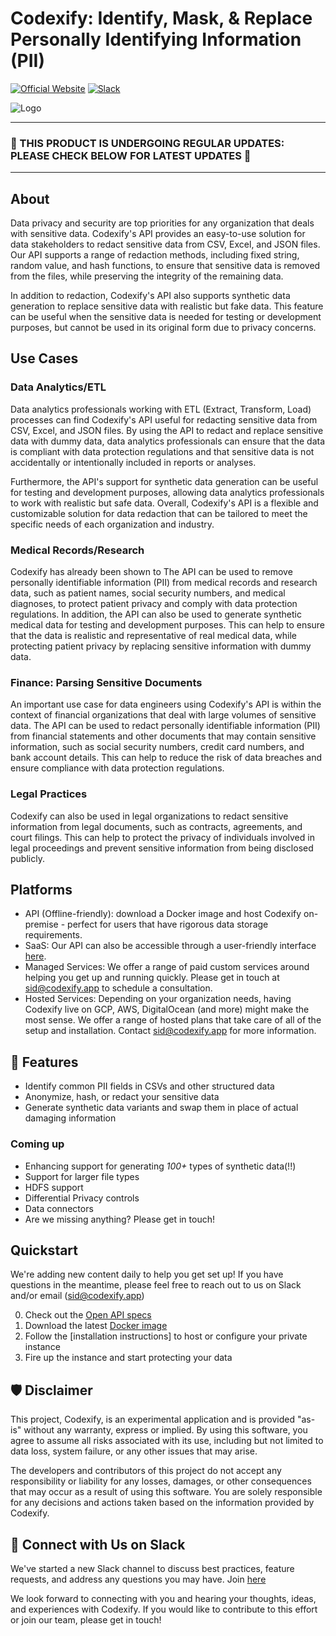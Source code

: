 # Codexify: Identify, Mask, & Replace Personally Identifying Information (PII)

[![Official Website](https://img.shields.io/badge/Official%20Website-codexify.ai-blue?style=flat&logo=world&logoColor=white)](https://codexify.ai)
[![Slack](https://img.shields.io/badge/slack--channel-blue?logo=slack)](https://join.slack.com/t/codexifyworkspace/shared_invite/zt-1vbs0sulv-aNxrDCQVeCuFqIMSboIboA)

![Logo](https://uploads-ssl.webflow.com/63c04c507596187087b1cfa6/6447f61405d27dfc1f67d300_Color%20logo%20-%20no%20background-p-800.png)

<hr/>

### 🔴   THIS PRODUCT IS UNDERGOING REGULAR UPDATES: PLEASE CHECK BELOW FOR LATEST UPDATES  🔴

<hr/>

## About

Data privacy and security are top priorities for any organization that deals with sensitive data. Codexify's API provides an easy-to-use solution for data stakeholders to redact sensitive data from CSV, Excel, and JSON files. Our API supports a range of redaction methods, including fixed string, random value, and hash functions, to ensure that sensitive data is removed from the files, while preserving the integrity of the remaining data.

In addition to redaction, Codexify's API also supports synthetic data generation to replace sensitive data with realistic but fake data. This feature can be useful when the sensitive data is needed for testing or development purposes, but cannot be used in its original form due to privacy concerns.

## Use Cases
### Data Analytics/ETL
Data analytics professionals working with ETL (Extract, Transform, Load) processes can find Codexify's API useful for redacting sensitive data from CSV, Excel, and JSON files. By using the API to redact and replace sensitive data with dummy data, data analytics professionals can ensure that the data is compliant with data protection regulations and that sensitive data is not accidentally or intentionally included in reports or analyses.

Furthermore, the API's support for synthetic data generation can be useful for testing and development purposes, allowing data analytics professionals to work with realistic but safe data. Overall, Codexify's API is a flexible and customizable solution for data redaction that can be tailored to meet the specific needs of each organization and industry.

### Medical Records/Research
Codexify has already been shown to  The API can be used to remove personally identifiable information (PII) from medical records and research data, such as patient names, social security numbers, and medical diagnoses, to protect patient privacy and comply with data protection regulations.
In addition, the API can also be used to generate synthetic medical data for testing and development purposes. This can help to ensure that the data is realistic and representative of real medical data, while protecting patient privacy by replacing sensitive information with dummy data.

### Finance: Parsing Sensitive Documents
An important use case for data engineers using Codexify's API is within the context of financial organizations that deal with large volumes of sensitive data. The API can be used to redact personally identifiable information (PII) from financial statements and other documents that may contain sensitive information, such as social security numbers, credit card numbers, and bank account details. This can help to reduce the risk of data breaches and ensure compliance with data protection regulations.

### Legal Practices
Codexify can also be used in legal organizations to redact sensitive information from legal documents, such as contracts, agreements, and court filings. This can help to protect the privacy of individuals involved in legal proceedings and prevent sensitive information from being disclosed publicly.

## Platforms
* API (Offline-friendly): download a Docker image and host Codexify on-premise - perfect for users that have rigorous data storage requirements.
* SaaS: Our API can also be accessible through a user-friendly interface [here](https://codexify.ai).
* Managed Services: We offer a range of paid custom services around helping you get up and running quickly. Please get in touch at sid@codexify.app to schedule a consultation. 
* Hosted Services: Depending on your organization needs, having Codexify live on GCP, AWS, DigitalOcean (and more) might make the most sense.  We offer a range of hosted plans that take care of all of the setup and installation. Contact sid@codexify.app for more information. 


## 🚀 Features

* Identify common PII fields in CSVs and other structured data
* Anonymize, hash, or redact your sensitive data
* Generate synthetic data variants and swap them in place of actual damaging information

### Coming up
* Enhancing support for generating *100+* types of synthetic data(!!)
* Support for larger file types
* HDFS support 
* Differential Privacy controls
* Data connectors  
* Are we missing anything? Please get in touch! 

## Quickstart
We're adding new content daily to help you get set up! If you have questions in the meantime, please feel free to reach out to us on Slack and/or email (sid@codexify.app)

0. Check out the [Open API specs](openapi.yaml)
1. Download the latest [Docker image](Dockerfile)
2. Follow the [installation instructions] to host or configure your private instance
3. Fire up the instance and start protecting your data


## 🛡 Disclaimer

This project, Codexify, is an experimental application and is provided "as-is" without any warranty, express or implied. By using this software, you agree to assume all risks associated with its use, including but not limited to data loss, system failure, or any other issues that may arise.

The developers and contributors of this project do not accept any responsibility or liability for any losses, damages, or other consequences that may occur as a result of using this software. You are solely responsible for any decisions and actions taken based on the information provided by Codexify.


## 💁 Connect with Us on Slack

We've started a new Slack channel to discuss best practices, feature requests, and address any questions you may have.  Join [here](https://join.slack.com/t/codexifyworkspace/shared_invite/zt-1vbs0sulv-aNxrDCQVeCuFqIMSboIboA)


We look forward to connecting with you and hearing your thoughts, ideas, and experiences with Codexify. If you would like to contribute to this effort or join our team, please get in touch! 

